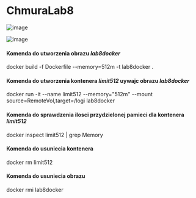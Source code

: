 # ChmuraLab8

![image](https://user-images.githubusercontent.com/91530837/236493900-0cb9353c-f0f3-410b-9ce5-c43071a6b57c.png)

![image](https://user-images.githubusercontent.com/91530837/236583968-599e7e0b-2a9f-45b2-8f99-2f9470053cb1.png)

<h4>Komenda do utworzenia obrazu <i>lab8docker</i></h4>
docker build -f Dockerfile --memory=512m -t lab8docker .

<h4>Komenda do utworzenia kontenera <i>limit512</i> uywajc obrazu <i>lab8docker</i></h4>
docker run -it --name limit512 --memory="512m" --mount source=RemoteVol,target=/logi lab8docker

<h4>Komenda do sprawdzenia ilosci przydzielonej pamieci dla kontenera <i>limit512</i></h4>
docker inspect limit512 | grep Memory

<h4>Komenda do usuniecia kontenera</h4>
docker rm limit512
<h4>Komenda do usuniecia obrazu</h4>
docker rmi lab8docker
